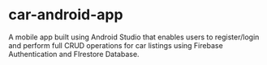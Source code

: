 # car-android-app
A mobile app built using Android Studio that enables users to register/login and perform full CRUD operations for car listings using Firebase Authentication and FIrestore Database.
